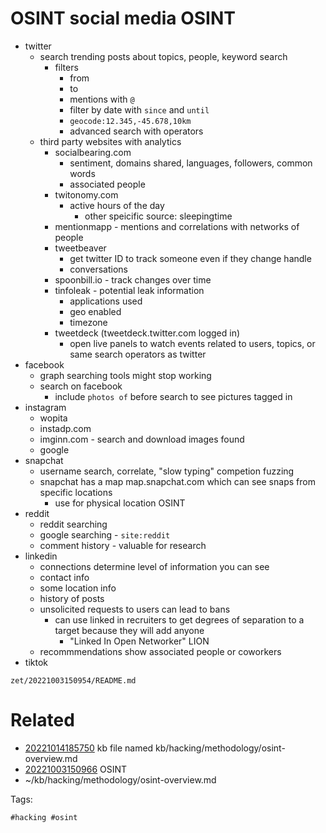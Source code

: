 # OSINT social media OSINT
- twitter
  - search trending posts about topics, people, keyword search
    - filters
      - from
      - to
      - mentions with `@`
      - filter by date with `since` and `until`
      - `geocode:12.345,-45.678,10km`
      - advanced search with operators
  - third party websites with analytics
    - socialbearing.com
      - sentiment, domains shared, languages, followers, common words
      - associated people
    - twitonomy.com
      - active hours of the day
        - other speicific source: sleepingtime
    - mentionmapp - mentions and correlations with networks of people
    - tweetbeaver 
      - get twitter ID to track someone even if they change handle
      - conversations
    - spoonbill.io - track changes over time
    - tinfoleak - potential leak information
      - applications used
      - geo enabled
      - timezone
    - tweetdeck (tweetdeck.twitter.com logged in)
      - open live panels to watch events related to users, topics, or same search operators as twitter
- facebook
  - graph searching tools might stop working
  - search on facebook
    - include `photos of` before search to see pictures tagged in
- instagram
  - wopita
  - instadp.com
  - imginn.com - search and download images found
  - google
- snapchat
  - username search, correlate, "slow typing" competion fuzzing
  - snapchat has a map map.snapchat.com which can see snaps from specific locations 
    - use for physical location OSINT
- reddit
  - reddit searching
  - google searching - `site:reddit`
  - comment history - valuable for research
- linkedin
  - connections determine level of information you can see
  - contact info
  - some location info
  - history of posts
  - unsolicited requests to users can lead to bans
    - can use linked in recruiters to get degrees of separation to a target because they will add anyone
      - "Linked In Open Networker" LION
  - recommmendations show associated people or coworkers
- tiktok

` zet/20221003150954/README.md `

# Related

- [20221014185750](/zet/20221014185750/README.md) kb file named kb/hacking/methodology/osint-overview.md
- [20221003150966](/zet/20221003150966/README.md) OSINT
- ~/kb/hacking/methodology/osint-overview.md

Tags:

    #hacking #osint 
